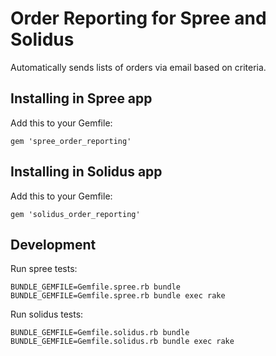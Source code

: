 # Order Reporting for Spree and Solidus

Automatically sends lists of orders via email based on criteria.

## Installing in Spree app

Add this to your Gemfile:

```
gem 'spree_order_reporting'
```

## Installing in Solidus app

Add this to your Gemfile:

```
gem 'solidus_order_reporting'
```

## Development

Run spree tests:

```
BUNDLE_GEMFILE=Gemfile.spree.rb bundle
BUNDLE_GEMFILE=Gemfile.spree.rb bundle exec rake
```

Run solidus tests:

```
BUNDLE_GEMFILE=Gemfile.solidus.rb bundle
BUNDLE_GEMFILE=Gemfile.solidus.rb bundle exec rake
```
